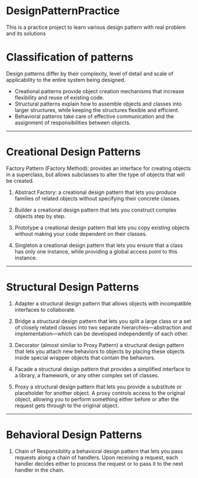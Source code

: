# DesignPatternPractice
This is a practice project to learn various design pattern with real problem and its solutions

# Classification of patterns
Design patterns differ by their complexity, level of detail and scale of applicability to the entire system being designed. 
- Creational patterns provide object creation mechanisms that increase flexibility and reuse of existing code.
- Structural patterns explain how to assemble objects and classes into larger structures, while keeping the structures flexible and efficient.
- Behavioral patterns take care of effective communication and the assignment of responsibilities between objects.

-----------------------------------------------------------------------------------------------------------------------------------------------
# Creational Design Patterns
Factory Pattern (Factory Method):
provides an interface for creating objects in a superclass, but allows subclasses to alter the type of objects that will be created.

1. Abstract Factory:
a creational design pattern that lets you produce families of related objects without specifying their concrete classes.

2. Builder
a creational design pattern that lets you construct complex objects step by step.

3. Prototype
a creational design pattern that lets you copy existing objects without making your code dependent on their classes.

4. Singleton 
a creational design pattern that lets you ensure that a class has only one instance, while providing a global access point to this instance.

-----------------------------------------------------------------------------------------------------------------------------------------------
# Structural Design Patterns

1. Adapter 
a structural design pattern that allows objects with incompatible interfaces to collaborate.

2. Bridge 
a structural design pattern that lets you split a large class or a set of closely related classes into two separate hierarchies—abstraction and implementation—which can be developed independently of each other.

3. Decorator (almost similar to Proxy Pattern)
a structural design pattern that lets you attach new behaviors to objects by placing these objects inside special wrapper objects that contain the behaviors.

4. Facade 
a structural design pattern that provides a simplified interface to a library, a framework, or any other complex set of classes.

5. Proxy 
a structural design pattern that lets you provide a substitute or placeholder for another object. A proxy controls access to the original object, allowing you to perform something either before or after the request gets through to the original object.

-----------------------------------------------------------------------------------------------------------------------------------------------
# Behavioral Design Patterns

1. Chain of Responsibility 
a behavioral design pattern that lets you pass requests along a chain of handlers. Upon receiving a request, each handler decides either to process the request or to pass it to the next handler in the chain.






